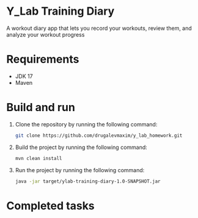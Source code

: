 # Y_Lab Training Diary
A workout diary app that lets you record your workouts, review them, and analyze your workout progress
# Requirements
- JDK 17
- Maven
# Build and run
1. Clone the repository by running the following command:
    ```bash
    git clone https://github.com/drugalevmaxim/y_lab_homework.git
    ```
2. Build the project by running the following command:
    ```bash
   mvn clean install
   ```
3. Run the project by running the following command:
    ```bash
    java -jar target/ylab-training-diary-1.0-SNAPSHOT.jar
    ```
# Completed tasks
